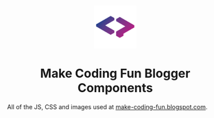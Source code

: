 <div align="center">
<img src="logo.png" width="100px">
<h1><b>Make Coding Fun Blogger Components</b></h1>
</div>
All of the JS, CSS and images used at <a href="https://make-coding-fun.blogspot.com/" target="_blank">make-coding-fun.blogspot.com</a>.

